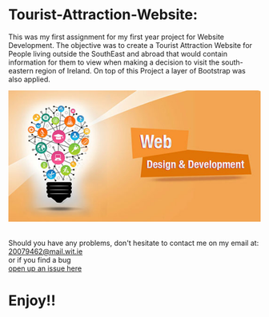 # Tourist-Attraction-Website:
This was my first assignment for my first year project for Website Development. The objective was to create a Tourist Attraction Website for People living outside the SouthEast and abroad that would contain information for them to view when making a decision to visit the south-eastern region of Ireland. On top of this Project a layer of Bootstrap was also applied.

<img src="IMG/web-development-project-phases.jpg" width="900">





<br> Should you have any problems, don't hesitate to contact me on my email at:</br> [20079462@mail.wit.ie](mailto:20079462@mail.wit.ie)
<br>or if you find a bug </br>[open up an issue here](https://github.com/EazyRob97/Tourist-Attraction-Website/issues)

# Enjoy!!
